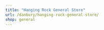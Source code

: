 ```yaml
---
title: "Hanging Rock General Store"
url: /danbury/hanging-rock-general-store/
shop: general
---
```

